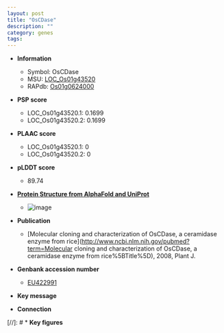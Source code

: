 ```yaml
---
layout: post
title: "OsCDase"
description: ""
category: genes
tags: 
---
```


* **Information**  
    + Symbol: OsCDase  
    + MSU: [LOC_Os01g43520](http://rice.plantbiology.msu.edu/cgi-bin/ORF_infopage.cgi?orf=LOC_Os01g43520)  
    + RAPdb: [Os01g0624000](http://rapdb.dna.affrc.go.jp/viewer/gbrowse_details/irgsp1?name=Os01g0624000)  

* **PSP score**  
    + LOC_Os01g43520.1: 0.1699 
    + LOC_Os01g43520.2: 0.1699 

* **PLAAC score**  
    + LOC_Os01g43520.1: 0 
    + LOC_Os01g43520.2: 0 

* **pLDDT score**
    + 89.74

* **[Protein Structure from AlphaFold and UniProt](https://www.uniprot.org/uniprotkb/Q0JL46/entry#structure)**
    + ![image](https://ricepsp.github.io/images/Q0/AF-Q0JL46-F1.png)

* **Publication**  
    + [Molecular cloning and characterization of OsCDase, a ceramidase enzyme from rice](http://www.ncbi.nlm.nih.gov/pubmed?term=Molecular cloning and characterization of OsCDase, a ceramidase enzyme from rice%5BTitle%5D), 2008, Plant J.

* **Genbank accession number**  
    + [EU422991](http://www.ncbi.nlm.nih.gov/nuccore/EU422991)

* **Key message**  

* **Connection**  

[//]: # * **Key figures**  


